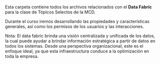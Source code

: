 
Esta carpeta contiene todos los archivos relacionados con el **Data Fabric** para la clase de Tópicos Selectos de la MCD.

Durante el curso iremos desarrollando las propiedades y características generales, así como los permisos de los usuarios y las interacciones.

Nota: El data fabric brinda una visión centralizada y unificada de los datos, la cual puede ayudar a brindar información estratégica a partir de datos en todos los sistemas. Desde una perspectiva organizacional, este es el enfoque ideal, ya que esta infraestructura conduce a la optimización en toda la empresa.

